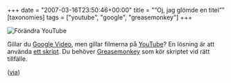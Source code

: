 +++
date = "2007-03-16T23:50:46+00:00"
title = "“Oj, jag glömde en titel”"
[taxonomies]
tags = ["youtube", "google", "greasemonkey"]
+++

<div class="center">
  <img id="image358" src="/images/2007/03/greasetube.png" alt="Förändra YouTube" />
</div>

Gillar du [Google Video][1], men gillar filmerna på [YouTube][2]? En lösning är att använda [ett skript][3]. Du behöver [Greasemonkey][4] som kör skriptet vid rätt tillfälle.

([via][5])



<small></small>

 [1]: http://video.google.com
 [2]: http://youtube.com
 [3]: http://userscripts.org/scripts/show/6198
 [4]: https://addons.mozilla.org/firefox/748/
 [5]: http://googlesystem.blogspot.com/2007/03/make-youtube-look-like-google-video.html

